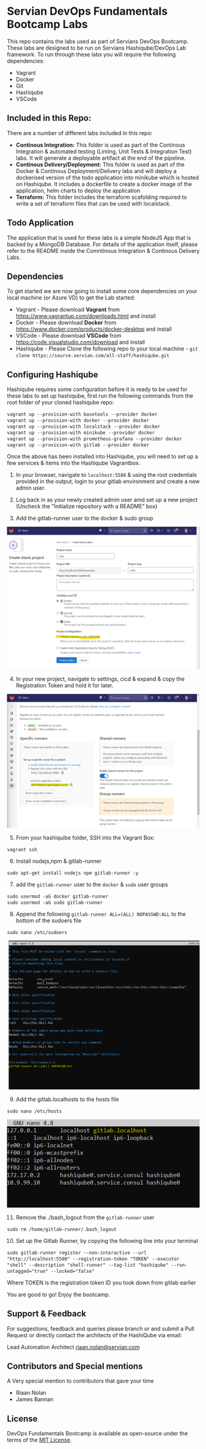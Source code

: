 # Servian DevOps Fundamentals Bootcamp Labs
This repo contains the labs used as part of Servians DevOps Bootcamp. These labs are designed to be run on Servians Hashiqube/DevOps Lab framework. To run through these labs you will require the following dependencies:

* Vagrant 
* Docker 
* Git 
* Hashiqube 
* VSCode

## Included in this Repo:
There are a number of different labs included in this repo:

* __Continous Integration:__ This folder is used as part of the Continous Integration & automated testing (Linting, Unit Tests & Integration Test) labs. It will generate a deployable artifact at the end of the pipeline. 
* __Continous Delivery/Deployment:__ This folder is used as part of the Docker & Continous Deployment/Delivery labs and will deploy a dockerised version of the todo application into minikube which is hosted on Hashiqube. It includes a dockerfile to create a docker image of the application, helm charts to deploy the application
* __Terraform:__ This folder includes the terraform scafolding required to write a set of terraform files that can be used with localstack.

## Todo Application
The application that is used for these labs is a simple NodeJS App that is backed by a MongoDB Database. For details of the application itself, please refer to the README inside the Comntinous Integration & Continous Delivery Labs. 

## Dependencies
To get started we are now going to install some core dependencies on your local machine (or Azure VD) to get the Lab started:

* Vagrant - Please download __Vagrant__ from https://www.vagrantup.com/downloads.html and install
* Docker - Please download __Docker__ from https://www.docker.com/products/docker-desktop and install
* VSCode - Please download __VSCode__ from https://code.visualstudio.com/download and install
* Hashiqube - Please Clone the following repo to your local machine - `git clone https://source.servian.com/all-staff/hashiqube.git`

## Configuring Hashiqube
Hashiqube requires some configuration before it is ready to be used for these labs to set up hashiqube, first run the following commands from the root folder of your cloned hashiqube repo:

```
vagrant up --provision-with basetools --provider docker
vagrant up --provision-with docker --provider docker
vagrant up --provision-with localstack --provider docker
vagrant up --provision-with minikube --provider docker
vagrant up --provision-with prometheus-grafana --provider docker
vagrant up --provision-with gitlab --provider docker
```

Once the above has been installed into Hashiqube, you will need to set up a few services & items into the Hashiqube Vagrantbox. 

1. In your browser, navigate to `localhost:5580` & using the root credentials provided in the output, login to your gitlab environment and create a new admin user.

2. Log back in as your newly created admin user amd set up a new project (Uncheck the "Initialize repository with a README" box)

3. Add the gitlab-runner user to the docker & sudo group

![hosts](images/gitlab-project.png?raw=true)

4. In your new project, navigate to settings, cicd & expand & copy the Registration Token and hold it for later.

![hosts](images/runner-reg.png?raw=true)

5. From your hashiquibe folder, SSH into the Vagrant Box:

```
vagrant ssh
```

6. Install nodejs,npm & gitlab-runner

```
sudo apt-get install nodejs npm gitlab-runner -y
```

7. add the `gitlab-runner` user to the `docker` & `sudo` user groups

```
sudo usermod -aG docker gitlab-runner
sudo usermod -aG sudo gitlab-runner
```

8. Append the following `gitlab-runner ALL=(ALL) NOPASSWD:ALL` to the bottom of the sudoers file

```
sudo nano /etc/sudoers
```
![sudoers](images/sudoers.png?raw=true)

9. Add the gitlab.localhosts to the hosts file

```
sudo nano /etc/hosts
```
![hosts](images/hosts.png?raw=true)

11. Remove the ./bash_logout from the `gitlab-runner` user

```
sudo rm /home/gitlab-runner/.bash_logout
```

10. Set up the Gitlab Runner, by copying the following line into your terminal

```
sudo gitlab-runner register --non-interactive --url "http://localhost:5580" --registration-token "TOKEN" --executor "shell" --description "shell-runner" --tag-list "hashiqube" --run-untagged="true" --locked="false" 
```

Where TOKEN is the registration token ID you took down from gitlab earlier

You are good to go! Enjoy the bootcamp.

## Support & Feedback
For suggestions, feedback and queries please branch or and submit a Pull Request or directly contact the architects of the HashiQube via email:

Lead Automation Architect [riaan.nolan@servian.com](mailto:riaan.nolan@servian.com)

## Contributors and Special mentions
A Very special mention to contributors that gave your time
 - Riaan Nolan
 - James Bannan

## License
DevOps Fundamentals Bootcamp is available as open-source under the terms of the [MIT License](https://opensource.org/licenses/MIT).
